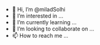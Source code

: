 - 👋 Hi, I’m @miladSolhi
- 👀 I’m interested in ...
- 🌱 I’m currently learning ...
- 💞️ I’m looking to collaborate on ...
- 📫 How to reach me ...

<!---
miladSolhi/miladSolhi is a ✨ special ✨ repository because its `README.md` (this file) appears on your GitHub profile.
You can click the Preview link to take a look at your changes.
--->
